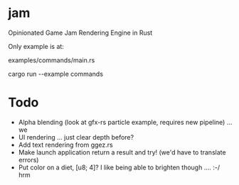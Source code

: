 # jam
Opinionated Game Jam Rendering Engine in Rust

Only example is at:

examples/commands/main.rs

cargo run --example commands

# Todo
- Alpha blending (look at gfx-rs particle example, requires new pipeline) ... we 
- UI rendering ... just clear depth before?
- Add text rendering from ggez.rs
- Make launch application return a result and try! (we'd have to translate errors)
- Put color on a diet, [u8; 4]? I like being able to brighten though .... :-/ hrm

